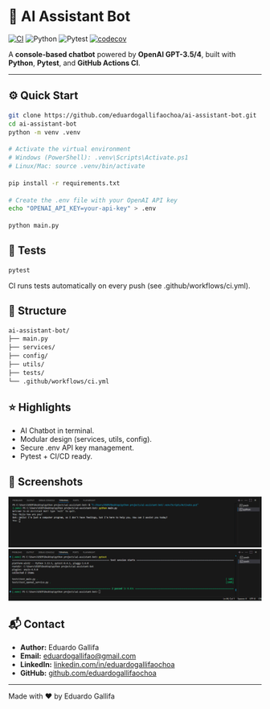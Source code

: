 # 🤖 AI Assistant Bot

[![CI](https://github.com/eduardogallifaochoa/ai-assistant-bot/actions/workflows/ci.yml/badge.svg)](https://github.com/eduardogallifaochoa/ai-assistant-bot/actions)
![Python](https://img.shields.io/badge/python-3.13.5-blue)
![Pytest](https://img.shields.io/badge/tests-pytest-green)
[![codecov](https://codecov.io/gh/eduardogallifaochoa/ai-assistant-bot/branch/main/graph/badge.svg)](https://codecov.io/gh/eduardogallifaochoa/ai-assistant-bot)




A **console-based chatbot** powered by **OpenAI GPT-3.5/4**, built with **Python**, **Pytest**, and **GitHub Actions CI**.

---

## ⚙️ Quick Start
```bash
git clone https://github.com/eduardogallifaochoa/ai-assistant-bot.git
cd ai-assistant-bot
python -m venv .venv

# Activate the virtual environment
# Windows (PowerShell): .venv\Scripts\Activate.ps1
# Linux/Mac: source .venv/bin/activate

pip install -r requirements.txt

# Create the .env file with your OpenAI API key
echo "OPENAI_API_KEY=your-api-key" > .env

python main.py
```

## 🧪 Tests
```bash
pytest
```
CI runs tests automatically on every push (see .github/workflows/ci.yml).

## 📂 Structure
```bash
ai-assistant-bot/
├── main.py
├── services/
├── config/
├── utils/
├── tests/
└── .github/workflows/ci.yml
```

## ⭐ Highlights
- AI Chatbot in terminal.
- Modular design (services, utils, config).
- Secure .env API key management.
- Pytest + CI/CD ready.

## 📸 Screenshots
![Bot](assets/ss1.png)
![Pytest](assets/ss2.png)

## 📬 Contact

- **Author:** Eduardo Gallifa  
- **Email:** [eduardogallifao@gmail.com](mailto:eduardogallifao@gmail.com)  
- **LinkedIn:** [linkedin.com/in/eduardogallifaochoa](https://www.linkedin.com/in/eduardogallifaochoa)  
- **GitHub:** [github.com/eduardogallifaochoa](https://github.com/eduardogallifaochoa)

---
Made with ❤️ by Eduardo Gallifa
